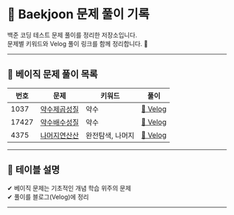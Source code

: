 # 📘 Baekjoon 문제 풀이 기록


백준 코딩 테스트 문제 풀이를 정리한 저장소입니다.  
문제별 키워드와 Velog 풀이 링크를 함께 정리합니다. 🚀



---

## 📌 **베이직 문제 풀이 목록**

| 번호  | 문제 | 키워드 | 풀이 |
|------|------|------|------|
| 1037 | [약수제곱성질](https://www.acmicpc.net/problem/1037) | 약수 | [🔗 Velog](http://notyet) |
| 17427 | [약수배수성질](https://www.acmicpc.net/problem/17427) | 약수 | [🔗 Velog](http://notyet) |
| 4375 | [나머지연산산](https://www.acmicpc.net/problem/4375) | 완전탐색, 나머지 | [🔗 Velog](http://notyet) |



---

## 🎯 **테이블 설명**
✔ 베이직 문제는 기초적인 개념 학습 위주의 문제   
✔ 풀이를 블로그(Velog)에 정리  

---
